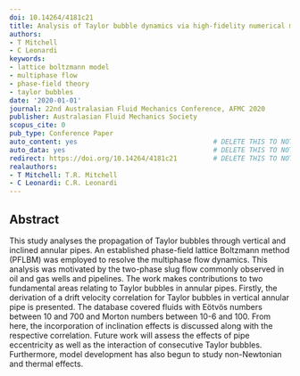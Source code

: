 ```yaml
---
doi: 10.14264/4181c21
title: Analysis of Taylor bubble dynamics via high-fidelity numerical modelling
authors:
- T Mitchell
- C Leonardi
keywords:
- lattice boltzmann model
- multiphase flow
- phase-field theory
- taylor bubbles
date: '2020-01-01'
journal: 22nd Australasian Fluid Mechanics Conference, AFMC 2020
publisher: Australasian Fluid Mechanics Society
scopus_cite: 0
pub_type: Conference Paper
auto_content: yes                                  # DELETE THIS TO NOT AUTO GENERATE CONTENT
auto_data: yes                                     # DELETE THIS TO NOT AUTO GENERATE METADATA
redirect: https://doi.org/10.14264/4181c21         # DELETE THIS TO NOT REDIRECT
realauthors:
- T Mitchell: T.R. Mitchell
- C Leonardi: C.R. Leonardi
---
```



## Abstract
This study analyses the propagation of Taylor bubbles through vertical and inclined annular pipes. An established phase-field lattice Boltzmann method (PFLBM) was employed to resolve the multiphase flow dynamics. This analysis was motivated by the two-phase slug flow commonly observed in oil and gas wells and pipelines. The work makes contributions to two fundamental areas relating to Taylor bubbles in annular pipes. Firstly, the derivation of a drift velocity correlation for Taylor bubbles in vertical annular pipe is presented. The database covered fluids with Eötvös numbers between 10 and 700 and Morton numbers between 10-6 and 100. From here, the incorporation of inclination effects is discussed along with the respective correlation. Future work will assess the effects of pipe eccentricity as well as the interaction of consecutive Taylor bubbles. Furthermore, model development has also begun to study non-Newtonian and thermal effects.
